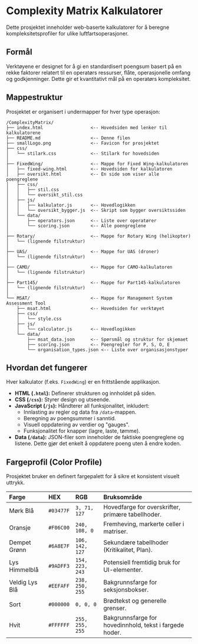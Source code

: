 # Complexity Matrix Kalkulatorer

Dette prosjektet inneholder web-baserte kalkulatorer for å beregne kompleksitetsprofiler for ulike luftfartsoperasjoner.

## Formål

Verktøyene er designet for å gi en standardisert poengsum basert på en rekke faktorer relatert til en operatørs ressurser, flåte, operasjonelle omfang og godkjenninger. Dette gir et kvantitativt mål på en operatørs kompleksitet.

## Mappestruktur

Prosjektet er organisert i undermapper for hver type operasjon:

```
/ComplexityMatrix/
├── index.html                  <-- Hovedsiden med lenker til kalkulatorene
├── README.md                   <-- Denne filen
├── smallLogo.png               <-- Favicon for prosjektet
├── css/
│   └── stilark.css             <-- Stilark for hovedsiden
│
├── FixedWing/                  <-- Mappe for Fixed Wing-kalkulatoren
│   ├── fixed-wing.html         <-- Hovedsiden for kalkulatoren
│   ├── oversikt.html           <-- En side som viser alle poengreglene
│   ├── css/
│   │   ├── stil.css
│   │   └── oversikt_stil.css
│   ├── js/
│   │   ├── kalkulator.js       <-- Hovedlogikken
│   │   └── oversikt_bygger.js  <-- Skript som bygger oversiktssiden
│   └── data/
│       ├── operators.json      <-- Liste over operatører
│       └── scoring.json        <-- Alle poengreglene
│
├── Rotary/                     <-- Mappe for Rotary Wing (helikopter)
│   └── (lignende filstruktur)
│
├── UAS/                        <-- Mappe for UAS (droner)
│   └── (lignende filstruktur)
│
├── CAMO/                       <-- Mappe for CAMO-kalkulatoren
│   └── (lignende filstruktur)
│
├── Part145/                    <-- Mappe for Part145-kalkulatoren
│   └── (lignende filstruktur)
│
└── MSAT/                       <-- Mappe for Management System Assessment Tool
    ├── msat.html               <-- Hovedsiden for verktøyet
    ├── css/
    │   └── style.css
    ├── js/
    │   └── calculator.js       <-- Hovedlogikken
    └── data/
        ├── msat_data.json      <-- Spørsmål og struktur for skjemaet
        ├── scoring.json        <-- Poengregler for P, S, O, E
        └── organisation_types.json <-- Liste over organisasjonstyper
```

## Hvordan det fungerer

Hver kalkulator (f.eks. `FixedWing`) er en frittstående applikasjon.
- **HTML (`.html`):** Definerer strukturen og innholdet på siden.
- **CSS (`/css`):** Styrer design og utseende.
- **JavaScript (`/js`):** Håndterer all funksjonalitet, inkludert:
  - Innlasting av regler og data fra `/data`-mappen.
  - Beregning av poengsummer i sanntid.
  - Visuell oppdatering av verdier og "gauges".
  - Funksjonalitet for knapper (lagre, laste, tømme).
- **Data (`/data`):** JSON-filer som inneholder de faktiske poengreglene og listene. Dette gjør det enkelt å oppdatere poeng uten å endre koden.


## Fargeprofil (Color Profile)

Prosjektet bruker en definert fargepalett for å sikre et konsistent visuelt uttrykk.

| Farge          | HEX       | RGB             | Bruksområde                                        |
| :------------- | :-------- | :-------------- | :------------------------------------------------- |
| Mørk Blå       | `#03477F` | `3, 71, 127`    | Hovedfarge for overskrifter, primære tabellhoder.    |
| Oransje        | `#F06C00` | `240, 108, 0`   | Fremheving, markerte celler i matriser.            |
| Dempet Grønn   | `#6A8E7F` | `106, 142, 127` | Sekundære tabellhoder (Kritikalitet, Plan).        |
| Lys Himmelblå  | `#9ADFF3` | `154, 223, 243` | Potensiell fremtidig bruk for UI-elementer.        |
| Veldig Lys Blå | `#EEFAFF` | `238, 250, 255` | Bakgrunnsfarge for seksjonsbokser.                 |
| Sort           | `#000000` | `0, 0, 0`       | Brødtekst og generelle grenser.                    |
| Hvit           | `#FFFFFF` | `255, 255, 255` | Bakgrunnsfarge for hovedinnhold, tekst i fargede hoder. |


